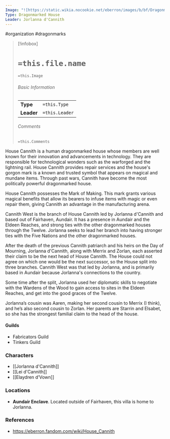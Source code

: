 ```yaml
---
Image: "![https://static.wikia.nocookie.net/eberron/images/b/bf/Dragonmarked_House_COA_Cannith.jpg/revision/latest?cb=20220509100729|250](https://static.wikia.nocookie.net/eberron/images/b/bf/Dragonmarked_House_COA_Cannith.jpg/revision/latest?cb=20220509100729)"
Type: Dragonmarked House
Leader: Jorlanna d'Cannith
---
```

 #organization #dragonmarks 

> [!infobox]
> # `=this.file.name`
> `=this.Image`
> ###### Basic Information
> |  |  |
> | ---- | ---- |
> | **Type** | `=this.Type` |
> | **Leader** | `=this.Leader` |
> ###### Comments
> `=this.Comments`

House Cannith is a human dragonmarked house whose members are well known for their innovation and advancements in technology. They are responsible for technological wonders such as the warforged and the lightning rail. House Cannith provides repair services and the house's gorgon mark is a known and trusted symbol that appears on magical and mundane items. Through past wars, Cannith have become the most politically powerful dragonmarked house.

House Cannith possesses the Mark of Making. This mark grants various magical benefits that allow its bearers to infuse items with magic or even repair them, giving Cannith an advantage in the manufacturing arena.

Cannith West is the branch of House Cannith led by Jorlanna d'Cannith and based out of Fairhaven, Aundair. It has a presence in Aundair and the Eldeen Reaches, and strong ties with the other dragonmarked houses through the Twelve. Jorlanna seeks to lead her branch into having stronger ties with the Five Nations and the other dragonmarked houses.

After the death of the previous Cannith patriarch and his heirs on the Day of Mourning, Jorlanna d'Cannith, along with Merrix and Zorlan, each asserted their claim to be the next head of House Cannith. The House could not agree on which one would be the next successor, so the House split into three branches. Cannith West was that led by Jorlanna, and is primarily based in Aundair because Jorlanna's connections to the country.

Some time after the split, Jorlanna used her diplomatic skills to negotiate with the Wardens of the Wood to gain access to sites in the Eldeen Reaches, and get into the good graces of the Twelve.

Jorlanna’s cousin was Aaren, making her second cousin to Merrix (I think), and he’s also second cousin to Zorlan. Her parents are Starrin and Elsabet, so she has the strongest familial claim to the head of the house.

#### Guilds

* Fabricators Guild
* Tinkers Guild

### Characters

* [[Jorlanna d'Cannith]]
* [[Lei d'Cannith]]
* [[Elaydren d’Vown]]

### Locations

- **Aundair Enclave**. Located outside of Fairhaven, this villa is home to Jorlanna.

### References

* https://eberron.fandom.com/wiki/House_Cannith
